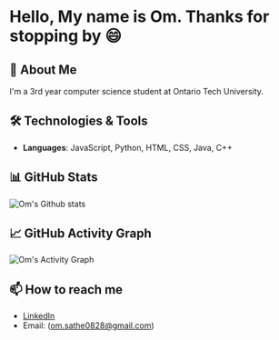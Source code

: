 # Hello, My name is Om. Thanks for stopping by 😄

## 🚀 About Me
I'm a 3rd year computer science student at Ontario Tech University.

## 🛠️ Technologies & Tools
- **Languages**: JavaScript, Python, HTML, CSS, Java, C++

## 📊 GitHub Stats
![Om's Github stats](https://github-readme-stats.vercel.app/api?username=OmSathe&show_icons=true&hide_title=true&count_private=true&hide=prs)

## 📈 GitHub Activity Graph
![Om's Activity Graph](https://activity-graph.herokuapp.com/graph?username=OmSathe&theme=react-dark)

## 📫 How to reach me
- [LinkedIn](https://www.linkedin.com/in/om-sathe/)
- Email: (om.sathe0828@gmail.com)
